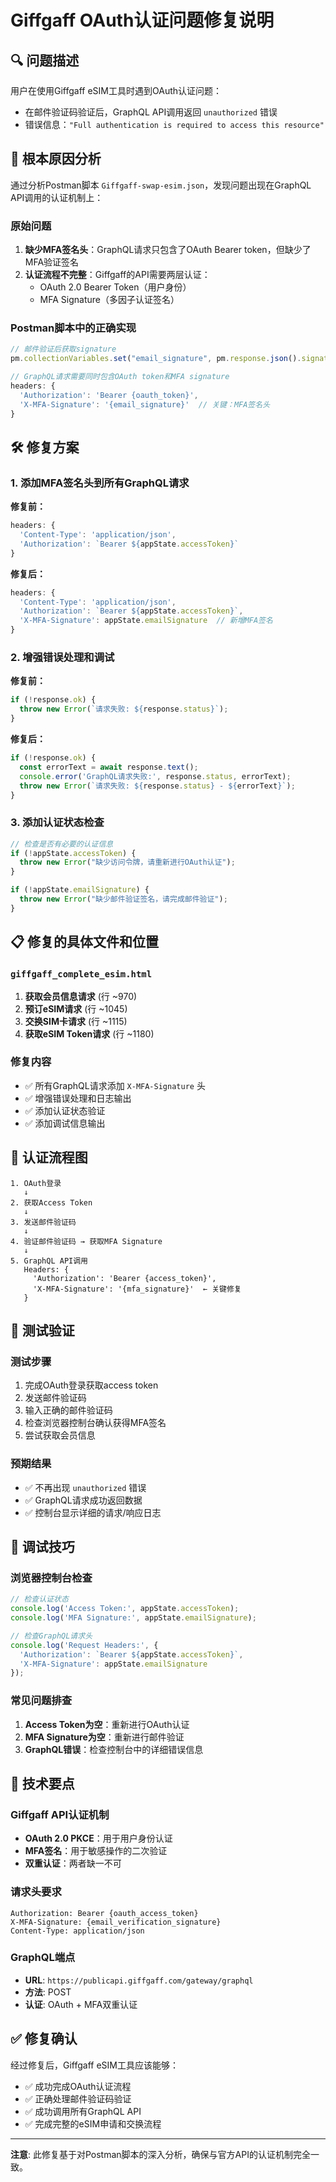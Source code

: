# Giffgaff OAuth认证问题修复说明

## 🔍 问题描述

用户在使用Giffgaff eSIM工具时遇到OAuth认证问题：
- 在邮件验证码验证后，GraphQL API调用返回 `unauthorized` 错误
- 错误信息：`"Full authentication is required to access this resource"`

## 🎯 根本原因分析

通过分析Postman脚本 `Giffgaff-swap-esim.json`，发现问题出现在GraphQL API调用的认证机制上：

### 原始问题
1. **缺少MFA签名头**：GraphQL请求只包含了OAuth Bearer token，但缺少了MFA验证签名
2. **认证流程不完整**：Giffgaff的API需要两层认证：
   - OAuth 2.0 Bearer Token（用户身份）
   - MFA Signature（多因子认证签名）

### Postman脚本中的正确实现
```javascript
// 邮件验证后获取signature
pm.collectionVariables.set("email_signature", pm.response.json().signature);

// GraphQL请求需要同时包含OAuth token和MFA signature
headers: {
  'Authorization': 'Bearer {oauth_token}',
  'X-MFA-Signature': '{email_signature}'  // 关键：MFA签名头
}
```

## 🛠️ 修复方案

### 1. 添加MFA签名头到所有GraphQL请求

**修复前：**
```javascript
headers: {
  'Content-Type': 'application/json',
  'Authorization': `Bearer ${appState.accessToken}`
}
```

**修复后：**
```javascript
headers: {
  'Content-Type': 'application/json',
  'Authorization': `Bearer ${appState.accessToken}`,
  'X-MFA-Signature': appState.emailSignature  // 新增MFA签名
}
```

### 2. 增强错误处理和调试

**修复前：**
```javascript
if (!response.ok) {
  throw new Error(`请求失败: ${response.status}`);
}
```

**修复后：**
```javascript
if (!response.ok) {
  const errorText = await response.text();
  console.error('GraphQL请求失败:', response.status, errorText);
  throw new Error(`请求失败: ${response.status} - ${errorText}`);
}
```

### 3. 添加认证状态检查

```javascript
// 检查是否有必要的认证信息
if (!appState.accessToken) {
  throw new Error("缺少访问令牌，请重新进行OAuth认证");
}

if (!appState.emailSignature) {
  throw new Error("缺少邮件验证签名，请完成邮件验证");
}
```

## 📋 修复的具体文件和位置

### `giffgaff_complete_esim.html`

1. **获取会员信息请求** (行 ~970)
2. **预订eSIM请求** (行 ~1045)  
3. **交换SIM卡请求** (行 ~1115)
4. **获取eSIM Token请求** (行 ~1180)

### 修复内容
- ✅ 所有GraphQL请求添加 `X-MFA-Signature` 头
- ✅ 增强错误处理和日志输出
- ✅ 添加认证状态验证
- ✅ 添加调试信息输出

## 🔄 认证流程图

```
1. OAuth登录
   ↓
2. 获取Access Token
   ↓
3. 发送邮件验证码
   ↓
4. 验证邮件验证码 → 获取MFA Signature
   ↓
5. GraphQL API调用
   Headers: {
     'Authorization': 'Bearer {access_token}',
     'X-MFA-Signature': '{mfa_signature}'  ← 关键修复
   }
```

## 🧪 测试验证

### 测试步骤
1. 完成OAuth登录获取access token
2. 发送邮件验证码
3. 输入正确的邮件验证码
4. 检查浏览器控制台确认获得MFA签名
5. 尝试获取会员信息

### 预期结果
- ✅ 不再出现 `unauthorized` 错误
- ✅ GraphQL请求成功返回数据
- ✅ 控制台显示详细的请求/响应日志

## 🔧 调试技巧

### 浏览器控制台检查
```javascript
// 检查认证状态
console.log('Access Token:', appState.accessToken);
console.log('MFA Signature:', appState.emailSignature);

// 检查GraphQL请求头
console.log('Request Headers:', {
  'Authorization': `Bearer ${appState.accessToken}`,
  'X-MFA-Signature': appState.emailSignature
});
```

### 常见问题排查
1. **Access Token为空**：重新进行OAuth认证
2. **MFA Signature为空**：重新进行邮件验证
3. **GraphQL错误**：检查控制台中的详细错误信息

## 📝 技术要点

### Giffgaff API认证机制
- **OAuth 2.0 PKCE**：用于用户身份认证
- **MFA签名**：用于敏感操作的二次验证
- **双重认证**：两者缺一不可

### 请求头要求
```http
Authorization: Bearer {oauth_access_token}
X-MFA-Signature: {email_verification_signature}
Content-Type: application/json
```

### GraphQL端点
- **URL**: `https://publicapi.giffgaff.com/gateway/graphql`
- **方法**: POST
- **认证**: OAuth + MFA双重认证

## ✅ 修复确认

经过修复后，Giffgaff eSIM工具应该能够：
- ✅ 成功完成OAuth认证流程
- ✅ 正确处理邮件验证码验证
- ✅ 成功调用所有GraphQL API
- ✅ 完成完整的eSIM申请和交换流程

---

**注意**: 此修复基于对Postman脚本的深入分析，确保与官方API的认证机制完全一致。